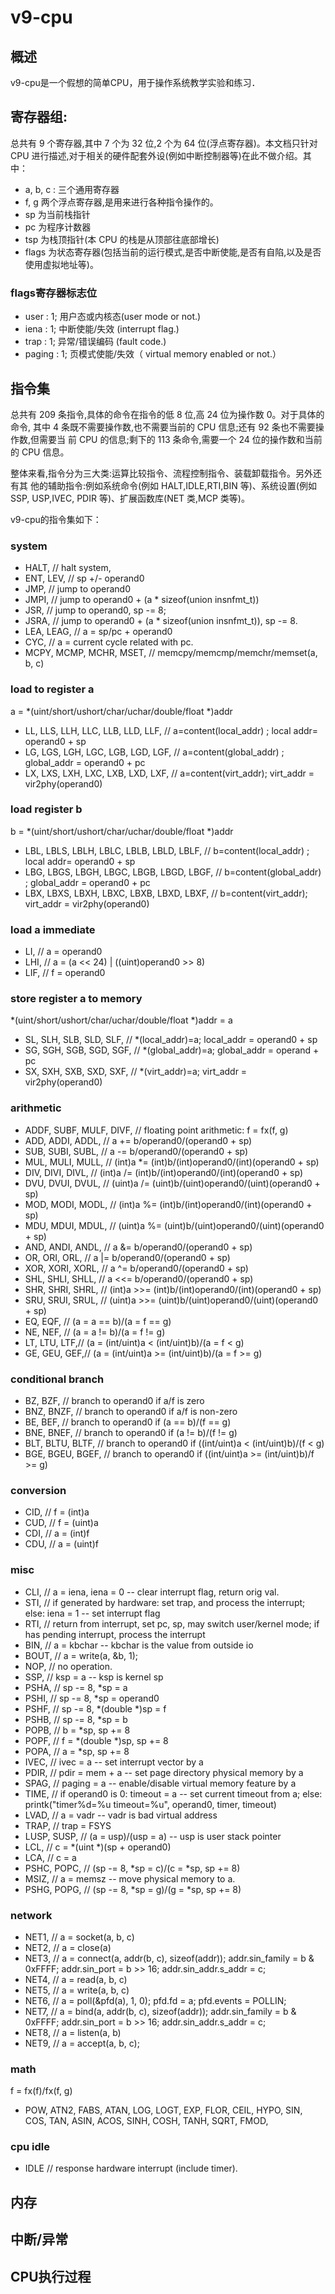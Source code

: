# v9-cpu

## 概述
v9-cpu是一个假想的简单CPU，用于操作系统教学实验和练习．

## 寄存器组:
总共有 9 个寄存器,其中 7 个为 32 位,2 个为 64 位(浮点寄存器)。本文档只针对 CPU
进行描述,对于相关的硬件配套外设(例如中断控制器等)在此不做介绍。其中：

 - a, b, c : 三个通用寄存器
 - f, g 两个浮点寄存器,是用来进行各种指令操作的。
 - sp 为当前栈指针
 - pc 为程序计数器
 - tsp 为栈顶指针(本 CPU 的栈是从顶部往底部增长)
 - flags 为状态寄存器(包括当前的运行模式,是否中断使能,是否有自陷,以及是否使用虚拟地址等)。

### flags寄存器标志位
 - user   : 1; 用户态或内核态(user mode or not.)
 - iena   : 1; 中断使能/失效 (interrupt flag.)
 - trap   : 1; 异常/错误编码 (fault code.)
 - paging : 1; 页模式使能/失效（ virtual memory enabled or not.）

 
## 指令集

总共有 209 条指令,具体的命令在指令的低 8 位,高 24 位为操作数 0。对于具体的命令,
其中 4 条既不需要操作数,也不需要当前的 CPU 信息;还有 92 条也不需要操作数,但需要当
前 CPU 的信息;剩下的 113 条命令,需要一个 24 位的操作数和当前的 CPU 信息。

整体来看,指令分为三大类:运算比较指令、流程控制指令、装载卸载指令。另外还有其
他的辅助指令:例如系统命令(例如 HALT,IDLE,RTI,BIN 等)、系统设置(例如 SSP,
USP,IVEC, PDIR 等)、扩展函数库(NET 类,MCP 类等)。


v9-cpu的指令集如下：

### system
- HALT, // halt system,
- ENT, LEV, // sp +/- operand0
- JMP, // jump to operand0
- JMPI, // jump to operand0 + (a * sizeof(union insnfmt_t))
- JSR,  // jump to operand0, sp -= 8;
- JSRA, // jump to operand0 + (a * sizeof(union insnfmt_t)), sp -= 8.
- LEA, LEAG, // a = sp/pc + operand0
- CYC, // a = current cycle related with pc.
- MCPY, MCMP, MCHR, MSET, // memcpy/memcmp/memchr/memset(a, b, c)

### load to register a
a = *(uint/short/ushort/char/uchar/double/float *)addr

- LL, LLS, LLH, LLC, LLB, LLD, LLF, // a=content(local_addr) ; local addr= operand0 + sp
- LG, LGS, LGH, LGC, LGB, LGD, LGF, // a=content(global_addr) ; global_addr = operand0 + pc
- LX, LXS, LXH, LXC, LXB, LXD, LXF, // a=content(virt_addr); virt_addr = vir2phy(operand0)

### load register b
b = *(uint/short/ushort/char/uchar/double/float *)addr

- LBL, LBLS, LBLH, LBLC, LBLB, LBLD, LBLF, // b=content(local_addr) ; local addr= operand0 + sp
- LBG, LBGS, LBGH, LBGC, LBGB, LBGD, LBGF, // b=content(global_addr) ; global_addr = operand0 + pc
- LBX, LBXS, LBXH, LBXC, LBXB, LBXD, LBXF, // b=content(virt_addr); virt_addr = vir2phy(operand0)


### load a immediate
- LI, // a = operand0
- LHI, // a = (a << 24) | ((uint)operand0 >> 8)
- LIF, // f = operand0


### store register a to memory 
*(uint/short/ushort/char/uchar/double/float *)addr = a

- SL, SLH, SLB, SLD, SLF, // *(local_addr)=a; local_addr = operand0 + sp
- SG, SGH, SGB, SGD, SGF, // *(global_addr)=a; global_addr = operand + pc
- SX, SXH, SXB, SXD, SXF, // *(virt_addr)=a; virt_addr = vir2phy(operand0)

### arithmetic
- ADDF, SUBF, MULF, DIVF, // floating point arithmetic: f = fx(f, g)
- ADD, ADDI, ADDL, // a += b/operand0/(operand0 + sp)
- SUB, SUBI, SUBL, // a -= b/operand0/(operand0 + sp)
- MUL, MULI, MULL, // (int)a *= (int)b/(int)operand0/(int)(operand0 + sp)
- DIV, DIVI, DIVL, // (int)a /= (int)b/(int)operand0/(int)(operand0 + sp)
- DVU, DVUI, DVUL, // (uint)a /= (uint)b/(uint)operand0/(uint)(operand0 + sp)
- MOD, MODI, MODL, // (int)a %= (int)b/(int)operand0/(int)(operand0 + sp)
- MDU, MDUI, MDUL, // (uint)a %= (uint)b/(uint)operand0/(uint)(operand0 + sp)
- AND, ANDI, ANDL, // a &= b/operand0/(operand0 + sp)
- OR, ORI, ORL, // a |= b/operand0/(operand0 + sp)
- XOR, XORI, XORL, // a ^= b/operand0/(operand0 + sp)
- SHL, SHLI, SHLL, // a <<= b/operand0/(operand0 + sp)
- SHR, SHRI, SHRL, // (int)a >>= (int)b/(int)operand0/(int)(operand0 + sp)
- SRU, SRUI, SRUL, // (uint)a >>= (uint)b/(uint)operand0/(uint)(operand0 + sp)
- EQ, EQF, // (a = a == b)/(a = f == g)
- NE, NEF, // (a = a != b)/(a = f != g)
- LT, LTU, LTF,// (a = (int/uint)a < (int/uint)b)/(a = f < g)
- GE, GEU, GEF,// (a = (int/uint)a >= (int/uint)b)/(a = f >= g)


### conditional branch
- BZ, BZF, // branch to operand0 if a/f is zero
- BNZ, BNZF,  // branch to operand0 if a/f is non-zero
- BE, BEF, // branch to operand0 if (a == b)/(f == g)
- BNE, BNEF, // branch to operand0 if (a != b)/(f != g)
- BLT, BLTU, BLTF, // branch to operand0 if ((int/uint)a < (int/uint)b)/(f < g)
- BGE, BGEU, BGEF, // branch to operand0 if ((int/uint)a >= (int/uint)b)/f >= g)

### conversion
- CID, // f = (int)a
- CUD, // f = (uint)a
- CDI, // a = (int)f
- CDU, // a = (uint)f

### misc
- CLI, // a = iena, iena = 0 -- clear interrupt flag, return orig val.
- STI, // if generated by hardware: set trap, and process the interrupt;
          else: iena = 1 -- set interrupt flag
- RTI, // return from interrupt, set pc, sp, may switch user/kernel mode;
          if has pending interrupt, process the interrupt
- BIN, // a = kbchar -- kbchar is the value from outside io
- BOUT, // a = write(a, &b, 1);
- NOP, // no operation.
- SSP, // ksp = a -- ksp is kernel sp
- PSHA, // sp -= 8, *sp = a
- PSHI, // sp -= 8, *sp = operand0
- PSHF, // sp -= 8, *(double *)sp = f
- PSHB, // sp -= 8, *sp = b
- POPB, // b = *sp, sp += 8
- POPF,  // f = *(double *)sp, sp += 8
- POPA,  // a = *sp, sp += 8
- IVEC, // ivec = a -- set interrupt vector by a
- PDIR, // pdir = mem + a -- set page directory physical memory by a
- SPAG, // paging = a -- enable/disable virtual memory feature by a
- TIME, // if operand0 is 0: timeout = a -- set current timeout from a;
           else: printk("timer%d=%u timeout=%u", operand0, timer, timeout)
- LVAD, // a = vadr -- vadr is bad virtual address
- TRAP, // trap = FSYS
- LUSP, SUSP, // (a = usp)/(usp = a) -- usp is user stack pointer 
- LCL,  // c = *(uint *)(sp + operand0)
- LCA, // c = a
- PSHC, POPC, // (sp -= 8, *sp = c)/(c = *sp, sp += 8)
- MSIZ, // a = memsz -- move physical memory to a.
- PSHG, POPG, // (sp -= 8, *sp = g)/(g = *sp, sp += 8)


### network
- NET1, // a = socket(a, b, c)
- NET2, // a = close(a)
- NET3, // a = connect(a, addr(b, c), sizeof(addr)); addr.sin_family = b & 0xFFFF;
           addr.sin_port = b >> 16; addr.sin_addr.s_addr = c;
- NET4, // a = read(a, b, c)
- NET5, // a = write(a, b, c)
- NET6, // a = poll(&pfd(a), 1, 0); pfd.fd = a; pfd.events = POLLIN;
- NET7, // a = bind(a, addr(b, c), sizeof(addr)); addr.sin_family = b & 0xFFFF;
           addr.sin_port = b >> 16; addr.sin_addr.s_addr = c;
- NET8, // a = listen(a, b)
- NET9, // a = accept(a, b, c);

### math 
f = fx(f)/fx(f, g)

- POW, ATN2, FABS, ATAN, LOG, LOGT, EXP, FLOR, CEIL, HYPO, SIN, COS, TAN, ASIN,
ACOS, SINH, COSH, TANH, SQRT, FMOD,

### cpu idle
- IDLE // response hardware interrupt (include timer).

## 内存



## 中断/异常


## CPU执行过程
